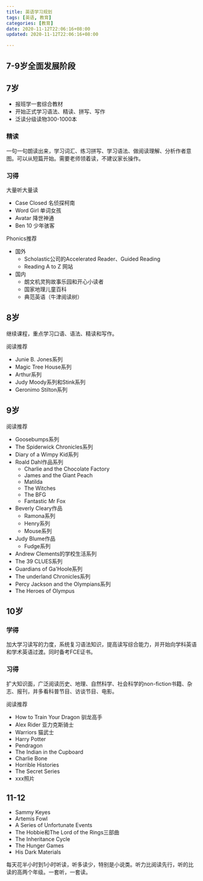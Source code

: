 ```yaml
---
title: 英语学习规划
tags: [英语, 教育]
categories: [教育]
date: 2020-11-12T22:06:16+08:00
updated: 2020-11-12T22:06:16+08:00

---
```


## 7-9岁全面发展阶段

## 7岁

- 报班学一套综合教材
- 开始正式学习语法、精读、拼写、写作
- 泛读分级读物300-1000本

### 精读

一句一句朗读出来，学习词汇、练习拼写、学习语法、做阅读理解、分析作者意图。可以从短篇开始。需要老师领着读，不建议家长操作。

### 习得

大量听大量读

- Case Closed 名侦探柯南
- Word Girl 单词女孩
- Avatar 降世神通
- Ben 10 少年骇客

Phonics推荐

- 国外
  - Scholastic公司的Accelerated Reader、Guided Reading
  - Reading A to Z 网站
- 国内
  - 朗文机灵狗故事乐园和开心小读者
  - 国家地理儿童百科
  - 典范英语（牛津阅读树）

## 8岁

继续课程，重点学习口语、语法、精读和写作。

阅读推荐

- Junie B. Jones系列
- Magic Tree House系列
- Arthur系列
- Judy Moody系列和Stink系列
- Geronimo Stilton系列

## 9岁

阅读推荐

- Goosebumps系列
- The Spiderwick Chronicles系列
- Diary of a Wimpy Kid系列
- Roald Dahl作品系列
  - Charlie and the Chocolate Factory
  - James and the Giant Peach
  - Matilda
  - The Witches
  - The BFG
  - Fantastic Mr Fox
- Beverly Cleary作品
  - Ramona系列
  - Henry系列
  - Mouse系列
- Judy Blume作品
  - Fudge系列
- Andrew Clements的学校生活系列
- The 39 CLUES系列
- Guardians of Ga'Hoole系列
- The underland Chronicles系列
- Percy Jackson and the Olympians系列
- The Heroes of Olympus

## 10岁

### 学得

加大学习读写的力度，系统复习语法知识，提高读写综合能力，并开始向学科英语和学术英语过渡。同时备考FCE证书。

### 习得

扩大知识面，广泛阅读历史、地理、自然科学、社会科学的non-fiction书籍、杂志、报刊，并多看科普节目、访谈节目、电影。

阅读推荐

- How to Train Your Dragon 驯龙高手
- Alex Rider 亚力克斯骑士
- Warriors 猫武士
- Harry Potter
- Pendragon
- The Indian in the Cupboard
- Charlie Bone
- Horrible Histories
- The Secret Series
- xxx照片

## 11-12

- Sammy Keyes
- Artemis Fowl
- A Series of Unfortunate Events
- The Hobbie和The Lord of the Rings三部曲
- The Inheritance Cycle
- The Hunger Games
- His Dark Materials

每天花半小时到1小时听读，听多读少，特别是小说类。听力比阅读先行，听的比读的高两个年级。一套听，一套读。